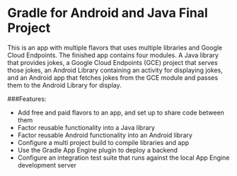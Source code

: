# Gradle for Android and Java Final Project
This is an app with multiple flavors that uses
multiple libraries and Google Cloud Endpoints. The finished app contains four modules. A Java library that provides jokes, a Google Cloud Endpoints
(GCE) project that serves those jokes, an Android Library containing an
activity for displaying jokes, and an Android app that fetches jokes from the
GCE module and passes them to the Android Library for display.

###Features:
* Add free and paid flavors to an app, and set up to share code between them
* Factor reusable functionality into a Java library
* Factor reusable Android functionality into an Android library
* Configure a multi project build to compile libraries and app
* Use the Gradle App Engine plugin to deploy a backend
* Configure an integration test suite that runs against the local App Engine development server




